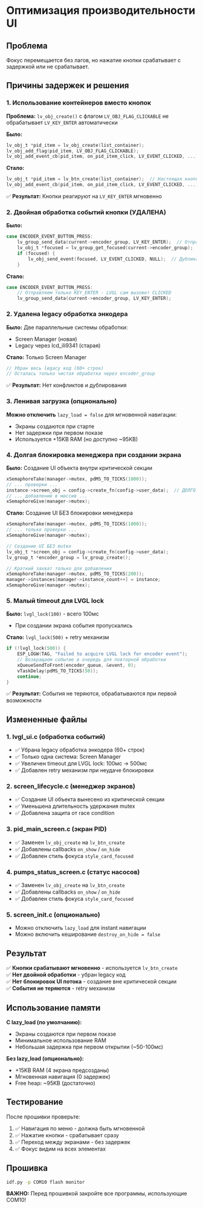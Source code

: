 # Оптимизация производительности UI

## Проблема
Фокус перемещается без лагов, но нажатие кнопки срабатывает с задержкой или не срабатывает.

## Причины задержек и решения

### 1. Использование контейнеров вместо кнопок
**Проблема:** `lv_obj_create()` с флагом `LV_OBJ_FLAG_CLICKABLE` не обрабатывает `LV_KEY_ENTER` автоматически

**Было:**
```c
lv_obj_t *pid_item = lv_obj_create(list_container);
lv_obj_add_flag(pid_item, LV_OBJ_FLAG_CLICKABLE);
lv_obj_add_event_cb(pid_item, on_pid_item_click, LV_EVENT_CLICKED, ...);
```

**Стало:**
```c
lv_obj_t *pid_item = lv_btn_create(list_container);  // Настоящая кнопка!
lv_obj_add_event_cb(pid_item, on_pid_item_click, LV_EVENT_CLICKED, ...);
```

✅ **Результат:** Кнопки реагируют на `LV_KEY_ENTER` мгновенно

### 2. Двойная обработка событий кнопки (УДАЛЕНА)
**Было:**
```c
case ENCODER_EVENT_BUTTON_PRESS:
    lv_group_send_data(current->encoder_group, LV_KEY_ENTER);  // Отправка KEY_ENTER
    lv_obj_t *focused = lv_group_get_focused(current->encoder_group);
    if (focused) {
        lv_obj_send_event(focused, LV_EVENT_CLICKED, NULL);  // Дубликат!
    }
```

**Стало:**
```c
case ENCODER_EVENT_BUTTON_PRESS:
    // Отправляем только KEY_ENTER - LVGL сам вызовет CLICKED
    lv_group_send_data(current->encoder_group, LV_KEY_ENTER);
```

### 2. Удалена legacy обработка энкодера
**Было:** Две параллельные системы обработки:
- Screen Manager (новая)
- Legacy через lcd_ili9341 (старая)

**Стало:** Только Screen Manager
```c
// Убран весь legacy код (60+ строк)
// Осталась только чистая обработка через encoder_group
```

✅ **Результат:** Нет конфликтов и дублирования

### 3. Ленивая загрузка (опционально)
**Можно отключить** `lazy_load = false` для мгновенной навигации:
- Экраны создаются при старте
- Нет задержки при первом показе
- Используется +15KB RAM (но доступно ~95KB)

### 4. Долгая блокировка менеджера при создании экрана
**Было:** Создание UI объекта внутри критической секции
```c
xSemaphoreTake(manager->mutex, pdMS_TO_TICKS(1000));
// ... проверки ...
instance->screen_obj = config->create_fn(config->user_data);  // ДОЛГО!
// ... добавление в массив ...
xSemaphoreGive(manager->mutex);
```

**Стало:** Создание UI БЕЗ блокировки менеджера
```c
xSemaphoreTake(manager->mutex, pdMS_TO_TICKS(1000));
// ... только проверки ...
xSemaphoreGive(manager->mutex);

// Создание UI БЕЗ mutex
lv_obj_t *screen_obj = config->create_fn(config->user_data);
lv_group_t *encoder_group = lv_group_create();

// Краткий захват только для добавления
xSemaphoreTake(manager->mutex, pdMS_TO_TICKS(200));
manager->instances[manager->instance_count++] = instance;
xSemaphoreGive(manager->mutex);
```

### 5. Малый timeout для LVGL lock
**Было:** `lvgl_lock(100)` - всего 100мс
- При создании экрана события пропускались

**Стало:** `lvgl_lock(500)` + retry механизм
```c
if (!lvgl_lock(500)) {
    ESP_LOGW(TAG, "Failed to acquire LVGL lock for encoder event");
    // Возвращаем событие в очередь для повторной обработки
    xQueueSendToFront(encoder_queue, &event, 0);
    vTaskDelay(pdMS_TO_TICKS(50));
    continue;
}
```

✅ **Результат:** События не теряются, обрабатываются при первой возможности

## Измененные файлы

### 1. **lvgl_ui.c** (обработка событий)
   - ✅ Убрана legacy обработка энкодера (60+ строк)
   - ✅ Только одна система: Screen Manager
   - ✅ Увеличен timeout для LVGL lock: 100мс → 500мс
   - ✅ Добавлен retry механизм при неудаче блокировки

### 2. **screen_lifecycle.c** (менеджер экранов)
   - ✅ Создание UI объекта вынесено из критической секции
   - ✅ Уменьшена длительность удержания mutex
   - ✅ Добавлена защита от race condition

### 3. **pid_main_screen.c** (экран PID)
   - ✅ Заменен `lv_obj_create` на `lv_btn_create`
   - ✅ Добавлены callbacks `on_show` / `on_hide`
   - ✅ Добавлен стиль фокуса `style_card_focused`

### 4. **pumps_status_screen.c** (статус насосов)
   - ✅ Заменен `lv_obj_create` на `lv_btn_create`
   - ✅ Добавлены callbacks `on_show` / `on_hide`
   - ✅ Добавлен стиль фокуса `style_card_focused`

### 5. **screen_init.c** (опционально)
   - Можно отключить `lazy_load` для instant навигации
   - Можно включить кеширование `destroy_on_hide = false`

## Результат

✅ **Кнопки срабатывают мгновенно** - используется `lv_btn_create`  
✅ **Нет двойной обработки** - убран legacy код  
✅ **Нет блокировок UI потока** - создание вне критической секции  
✅ **События не теряются** - retry механизм  

## Использование памяти

**С lazy_load (по умолчанию):**
- Экраны создаются при первом показе
- Минимальное использование RAM
- Небольшая задержка при первом открытии (~50-100мс)

**Без lazy_load (опционально):**
- +15KB RAM (4 экрана предсозданы)
- Мгновенная навигация (0 задержек)
- Free heap: ~95KB (достаточно)

## Тестирование

После прошивки проверьте:
1. ✅ Навигация по меню - должна быть мгновенной
2. ✅ Нажатие кнопки - срабатывает сразу
3. ✅ Переход между экранами - без задержек
4. ✅ Фокус видим на всех элементах

## Прошивка

```cmd
idf.py -p COM10 flash monitor
```

**ВАЖНО:** Перед прошивкой закройте все программы, использующие COM10!

